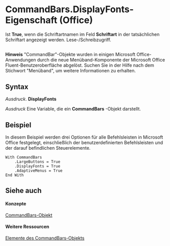 
# CommandBars.DisplayFonts-Eigenschaft (Office)

Ist  **True**, wenn die Schriftartnamen im Feld **Schriftart** in der tatsächlichen Schriftart angezeigt werden. Lese-/Schreibzugriff.


## 


 **Hinweis**  "CommandBar"-Objekte wurden in einigen Microsoft Office-Anwendungen durch die neue Menüband-Komponente der Microsoft Office Fluent-Benutzeroberfläche abgelöst. Suchen Sie in der Hilfe nach dem Stichwort "Menüband", um weitere Informationen zu erhalten.


## Syntax

 _Ausdruck_. **DisplayFonts**

 _Ausdruck_ Eine Variable, die ein **CommandBars** -Objekt darstellt.


## Beispiel

In diesem Beispiel werden drei Optionen für alle Befehlsleisten in Microsoft Office festgelegt, einschließlich der benutzerdefinierten Befehlsleisten und der darauf befindlichen Steuerelemente.


```
With CommandBars 
    .LargeButtons = True  
    .DisplayFonts = True  
    .AdaptiveMenus = True  
End With
```


## Siehe auch


#### Konzepte


[CommandBars-Objekt](0e312e21-14ee-5055-d604-b66e61c53b47.md)
#### Weitere Ressourcen


[Elemente des CommandBars-Objekts](http://msdn.microsoft.com/library/c11db22d-b7bb-20a2-a455-e441cb8d5bc0%28Office.15%29.aspx)